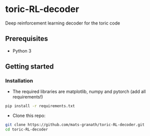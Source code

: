 # toric-RL-decoder
Deep reinforcement learning decoder for the toric code

## Prerequisites 
- Python 3

## Getting started 
### Installation 
- The required libraries are matplotlib, numpy and pytorch (add all requirements!)

```bash
pip install -r requirements.txt
```

- Clone this repo:
```bash
git clone https://github.com/mats-granath/toric-RL-decoder.git
cd toric-RL-decoder
```

